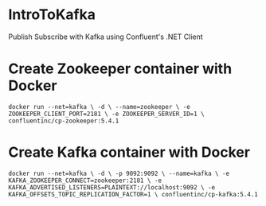 # IntroToKafka
Publish Subscribe with Kafka using Confluent's .NET Client

# Create Zookeeper container with Docker

`
docker run --net=kafka \
-d \
--name=zookeeper \
-e ZOOKEEPER_CLIENT_PORT=2181 \
-e ZOOKEEPER_SERVER_ID=1 \
confluentinc/cp-zookeeper:5.4.1
`

# Create Kafka container with Docker

`
docker run --net=kafka \
-d \
-p 9092:9092 \
--name=kafka \
-e KAFKA_ZOOKEEPER_CONNECT=zookeeper:2181 \
-e KAFKA_ADVERTISED_LISTENERS=PLAINTEXT://localhost:9092 \
-e KAFKA_OFFSETS_TOPIC_REPLICATION_FACTOR=1 \
confluentinc/cp-kafka:5.4.1
`
